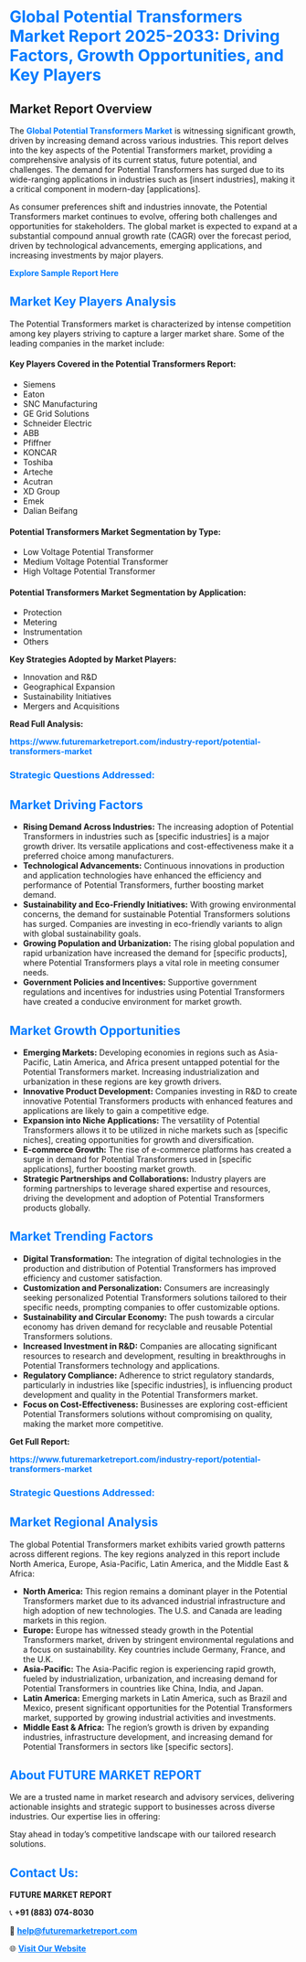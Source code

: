 <h1 style="color: #007BFF;">Global Potential Transformers Market Report 2025-2033: Driving Factors, Growth Opportunities, and Key Players</h1>

<section id="overview">
<h2>Market Report Overview</h2>
<p>The <a href="https://www.futuremarketreport.com/industry-report/potential-transformers-market" style="color: #007BFF; text-decoration: none;"><strong>Global Potential Transformers Market</strong></a> is witnessing significant growth, driven by increasing demand across various industries. This report delves into the key aspects of the Potential Transformers market, providing a comprehensive analysis of its current status, future potential, and challenges. The demand for Potential Transformers has surged due to its wide-ranging applications in industries such as [insert industries], making it a critical component in modern-day [applications].</p>
<p>As consumer preferences shift and industries innovate, the Potential Transformers market continues to evolve, offering both challenges and opportunities for stakeholders. The global market is expected to expand at a substantial compound annual growth rate (CAGR) over the forecast period, driven by technological advancements, emerging applications, and increasing investments by major players.</p>
</section>

<section id="overview">
<p><a href="https://www.futuremarketreport.com/request-sample/reportId=81993" style="color: #007BFF; text-decoration: none;"><strong>Explore Sample Report Here</strong></a></p>
</section>

<section id="key-players">
<h2 style="color: #007BFF;">Market Key Players Analysis</h2>
<p>The Potential Transformers market is characterized by intense competition among key players striving to capture a larger market share. Some of the leading companies in the market include:</p>
<h4>Key Players Covered in the Potential Transformers Report:</h4>
<ul><li>Siemens</li><li>Eaton</li><li>SNC Manufacturing</li><li>GE Grid Solutions</li><li>Schneider Electric</li><li>ABB</li><li>Pfiffner</li><li>KONCAR</li><li>Toshiba</li><li>Arteche</li><li>Acutran</li><li>XD Group</li><li>Emek</li><li>Dalian Beifang</li></ul>
<h4>Potential Transformers Market Segmentation by Type:</h4>
<ul><li>Low Voltage Potential Transformer</li><li>Medium Voltage Potential Transformer</li><li>High Voltage Potential Transformer</li></ul>

<h4>Potential Transformers Market Segmentation by Application:</h4>
<ul><li>Protection</li><li>Metering</li><li>Instrumentation</li><li>Others</li></ul>
<p><strong>Key Strategies Adopted by Market Players:</strong></p>
<ul>
<li>Innovation and R&D</li>
<li>Geographical Expansion</li>
<li>Sustainability Initiatives</li>
<li>Mergers and Acquisitions</li>
</ul>
</section>

<section>
<p><strong>Read Full Analysis: </strong></p><a href="https://www.futuremarketreport.com/industry-report/potential-transformers-market" style="color: #007BFF; text-decoration: none;"><strong>https://www.futuremarketreport.com/industry-report/potential-transformers-market</strong></a>
<h3 style="color: #007BFF;">Strategic Questions Addressed:</h3>
</section>

<section id="driving-factors">
<h2 style="color: #007BFF;">Market Driving Factors</h2>
<ul>
<li><strong>Rising Demand Across Industries:</strong> The increasing adoption of Potential Transformers in industries such as [specific industries] is a major growth driver. Its versatile applications and cost-effectiveness make it a preferred choice among manufacturers.</li>
<li><strong>Technological Advancements:</strong> Continuous innovations in production and application technologies have enhanced the efficiency and performance of Potential Transformers, further boosting market demand.</li>
<li><strong>Sustainability and Eco-Friendly Initiatives:</strong> With growing environmental concerns, the demand for sustainable Potential Transformers solutions has surged. Companies are investing in eco-friendly variants to align with global sustainability goals.</li>
<li><strong>Growing Population and Urbanization:</strong> The rising global population and rapid urbanization have increased the demand for [specific products], where Potential Transformers plays a vital role in meeting consumer needs.</li>
<li><strong>Government Policies and Incentives:</strong> Supportive government regulations and incentives for industries using Potential Transformers have created a conducive environment for market growth.</li>
</ul>
</section>

<section id="growth-opportunities">
<h2 style="color: #007BFF;">Market Growth Opportunities</h2>
<ul>
<li><strong>Emerging Markets:</strong> Developing economies in regions such as Asia-Pacific, Latin America, and Africa present untapped potential for the Potential Transformers market. Increasing industrialization and urbanization in these regions are key growth drivers.</li>
<li><strong>Innovative Product Development:</strong> Companies investing in R&D to create innovative Potential Transformers products with enhanced features and applications are likely to gain a competitive edge.</li>
<li><strong>Expansion into Niche Applications:</strong> The versatility of Potential Transformers allows it to be utilized in niche markets such as [specific niches], creating opportunities for growth and diversification.</li>
<li><strong>E-commerce Growth:</strong> The rise of e-commerce platforms has created a surge in demand for Potential Transformers used in [specific applications], further boosting market growth.</li>
<li><strong>Strategic Partnerships and Collaborations:</strong> Industry players are forming partnerships to leverage shared expertise and resources, driving the development and adoption of Potential Transformers products globally.</li>
</ul>
</section>

<section id="trending-factors">
<h2 style="color: #007BFF;">Market Trending Factors</h2>
<ul>
<li><strong>Digital Transformation:</strong> The integration of digital technologies in the production and distribution of Potential Transformers has improved efficiency and customer satisfaction.</li>
<li><strong>Customization and Personalization:</strong> Consumers are increasingly seeking personalized Potential Transformers solutions tailored to their specific needs, prompting companies to offer customizable options.</li>
<li><strong>Sustainability and Circular Economy:</strong> The push towards a circular economy has driven demand for recyclable and reusable Potential Transformers solutions.</li>
<li><strong>Increased Investment in R&D:</strong> Companies are allocating significant resources to research and development, resulting in breakthroughs in Potential Transformers technology and applications.</li>
<li><strong>Regulatory Compliance:</strong> Adherence to strict regulatory standards, particularly in industries like [specific industries], is influencing product development and quality in the Potential Transformers market.</li>
<li><strong>Focus on Cost-Effectiveness:</strong> Businesses are exploring cost-efficient Potential Transformers solutions without compromising on quality, making the market more competitive.</li>
</ul>
</section>

<section>
<p><strong>Get Full Report: </strong></p><a href="https://www.futuremarketreport.com/industry-report/potential-transformers-market" style="color: #007BFF; text-decoration: none;"><strong>https://www.futuremarketreport.com/industry-report/potential-transformers-market</strong></a>
<h3 style="color: #007BFF;">Strategic Questions Addressed:</h3>
</section>


<section id="regional-analysis">
<h2 style="color: #007BFF;">Market Regional Analysis</h2>
<p>The global Potential Transformers market exhibits varied growth patterns across different regions. The key regions analyzed in this report include North America, Europe, Asia-Pacific, Latin America, and the Middle East & Africa:</p>
<ul>
<li><strong>North America:</strong> This region remains a dominant player in the Potential Transformers market due to its advanced industrial infrastructure and high adoption of new technologies. The U.S. and Canada are leading markets in this region.</li>
<li><strong>Europe:</strong> Europe has witnessed steady growth in the Potential Transformers market, driven by stringent environmental regulations and a focus on sustainability. Key countries include Germany, France, and the U.K.</li>
<li><strong>Asia-Pacific:</strong> The Asia-Pacific region is experiencing rapid growth, fueled by industrialization, urbanization, and increasing demand for Potential Transformers in countries like China, India, and Japan.</li>
<li><strong>Latin America:</strong> Emerging markets in Latin America, such as Brazil and Mexico, present significant opportunities for the Potential Transformers market, supported by growing industrial activities and investments.</li>
<li><strong>Middle East & Africa:</strong> The region’s growth is driven by expanding industries, infrastructure development, and increasing demand for Potential Transformers in sectors like [specific sectors].</li>
</ul>
</section>

<footer>
<h2 style="color: #007BFF;">About FUTURE MARKET REPORT</h2>
<p>We are a trusted name in market research and advisory services, delivering actionable insights and strategic support to businesses across diverse industries. Our expertise lies in offering:</p>

<p>Stay ahead in today’s competitive landscape with our tailored research solutions.</p>

<h2 style="color: #007BFF;">Contact Us:</h2>
<p><strong>FUTURE MARKET REPORT</strong></p>
<p>📞 <strong>+91 (883) 074-8030</strong></p>
<p>📧 <strong><a href="mailto:help@futuremarketreport.com" style="color: #007BFF;">help@futuremarketreport.com</a></strong></p>
<p>🌐 <strong><a href="https://www.futuremarketreport.com/" style="color: #007BFF;">Visit Our Website</a></strong></p>
</footer>
